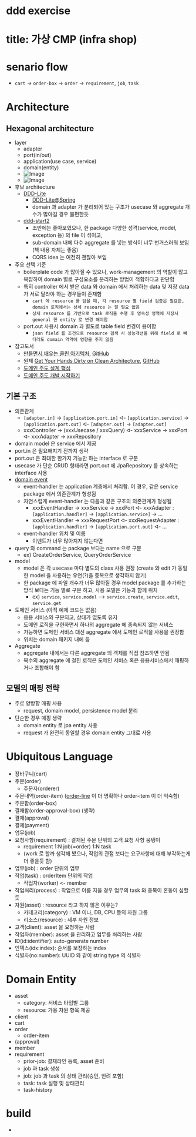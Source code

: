 # ddd exercise

# title: 가상 CMP (infra shop)

# senario flow
- `cart` -> `order-box` -> `order` -> `requirement`, `job`, `task`

# Architecture
## Hexagonal architecture
- layer
  - adapter
  - port(in/out)
  - application(use case, service)
  - domain(entity)
  - ![Image](https://reflectoring.io/images/gyhdoca/dependencies_hua91b81f85a48092a6683e264647eb9e1_110079_638x0_resize_box_3.png)
  - ![Image](https://reflectoring.io/images/posts/spring-hexagonal/hexagonal-architecture_hu6764515d7030d45af6f7f498c79e292b_50897_956x0_resize_box_3.png)
- 후보 architecture 
  - [DDD-Lite](https://github.com/domain-driven-design/ddd-lite-example)
    - [DDD-Lite@Spring](https://www.youtube.com/watch?v=TdyOH1xZpT8)
    - domain 과 adapter 가 분리되어 있는 구조가 usecase 와 aggregate 개수가 많아길 경우 불편한듯  
  - [ddd-start2](https://github.com/madvirus/ddd-start2)
    - 초반에는 좋아보였으나, 한 package 다양한 성격(service, model, exception 등) 의 file 이 섞이고,
    - sub-domain 내에 다수 aggregate 를 넣는 방식이 너무 번거스러워 보임 (책 내용 자체는 좋음)
    - CQRS idea 는 여전히 괜찮아 보임
- 주요 선택 기준
  - boilerplate code 가 많아질 수 있으나, work-management 의 역할이 많고 복잡하여 domain 별로 구성요소를 분리하는 방법이 적합하다고 판단함
  - 특히 controller 에서 받은 data 와 domain 에서 처리하는 data 및 저장 data 가 서로 달라야 하는 경우들이 존재함
    - `cart 에 resource 를 담을 때, 각 resource 별 field 검증은 필요한, domain 로직에서는 상세 resource 는 알 필요 없음`
    - `상세 resource 를 기반으로 task 로직을 수행 후 영속성 영역에 저장시 general 한 entity 로 변경 해야함` 
  - port.out 사용시 domain 과 별도로 table field 변경이 용이함
    - `json field 를 조건으로 resource 검색 시 성능개선을 위해 field 로 빼더라도 domain 역역에 영향을 주지 않음`
- 참고도서
  - [만들면서 배우는 클린 아키텍처](http://www.yes24.com/Product/Goods/105138479), [GitHub](https://github.com/wikibook/clean-architecture)
  - 원제 [Get Your Hands Dirty on Clean Architecture](https://www.amazon.com/Hands-Dirty-Clean-Architecture-hands/dp/1839211962), [GitHub](https://github.com/thombergs/buckpal)
  - [도메인 주도 설계 핵심](http://www.yes24.com/Product/Goods/48577718)
  - [도메인 주도 개발 시작하기](http://www.yes24.com/product/goods/108431347)
## 기본 구조
- 의존관계
  - `[adapter.in]` -> `[application.port.in]` ᐊ- `[application.service]` → `[application.port.out]` ᐊ- `[adapter.out]` → `[adapter.out]`           
  - xxxController → (xxxUsecase / xxxQuery) ᐊ- xxxService → xxxPort ᐊ- xxxAdapter → xxxRepository
- domain model 은 service 에서 제공 
- port.in 은 필요해지기 전까지 생략
- port.out 은 최대한 한가지 기능만 하는 interface 로 구분
- usecase 가 단순 CRUD 형태라면 port.out 에 JpaRepository 를 상속하는 interface 사용 
- [domain event](https://docs.microsoft.com/ko-kr/dotnet/architecture/microservices/microservice-ddd-cqrs-patterns/domain-events-design-implementation)
  - event-handler 는 application 계층에서 처리함. 이 경우, 같은 service package 에서 의존관계가 형성됨 
  - 자연스럽게 event-handler 는 다음과 같은 구조의 의존관계가 형성됨
    - xxxEventHandler -> xxxService -> xxxPort ᐊ- xxxAdapter : `[application.handler]` -> `[application.service]` -> ...
    - xxxEventHandler -> xxxRequestPort ᐊ- xxxRequestAdapter : `[application.handler]` -> `[application.port.out]` ᐊ- ...
  - event-handler 위치 및 이름
    - 이벤트가 너무 많아지지 않는다면 
- query 와 command 는 package 보다는 name 으로 구분
  - ex) CreateOrderService, QueryOrderService
- model 
  - model 은 각 usecase 마다 별도의 class 사용 권장 (create 와 edit 가 동일한 model 을 사용하는 우연(?)을 중복으로 생각하지 않기)
  - 한 package 에 파일 개수가 너무 많아질 경우 model package 를 추가하는 방식 보다는 기능 별로 구분 하고, 사용 모델은 기능과 함께 위치
    - ex) `service`, `service.model` -->  `service.create`, `service.edit`, `service.get`
- 도메인 서비스 (아직 예제 코드는 없음)
  - 응용 서비스와 구분되고, 상태가 없도록 유지
  - 도메인 로직을 구현하면서 하나의 aggregate 에 종속되지 않는 서비스
  - 가능하면 도메인 서비스 대신 aggregate 에서 도메인 로직을 사용을 권장함
  - 위치는 domain 패키지 내에 둠
- Aggregate
  - aggregate 내에서는 다른 aggregate 의 객체를 직접 참조하면 안됨
  - 복수의 aggregate 에 걸친 로직은 도메인 서비스 혹은 응용서비스에서 매핑하거나 조합해야 함 

## 모델의 매핑 전략
- 주로 양방향 매핑 사용
  - request, domain model, persistence model 분리
- 단순한 경우 매핑 생략
  - domain entity 로 jpa entity 사용
  - request 가 완전히 동일할 경우 domain entity 그대로 사용

# Ubiquitous Language
- 장바구니(cart)
- 주문(order)
  - 주문자(orderer)
- 주문내역(order-item) ([order-line](https://en.termwiki.com/EN/order_line) 이 더 명확하나 order-item 이 더 익숙함)
- 주문함(order-box)
- 결재함(order-approval-box) (생략)
- 결재(approval)
- 결제(payment)
- 업무(job)
- 요청사항(requirement) : 결재된 주문 단위의 고객 요청 사항 뭉탱이
  - requirement 1:N job(=order) 1:N task 
  - (work 로 할까 생각해 봤으나, 작업의 관점 보다는 요구사항에 대해 부각하는게 더 좋을듯 함) 
- 업무(job) : order 단위의 업무
- 작업(task) : orderItem 단위의 작업
  - 작업자(worker) <- member
- 작업처리(process) : 작업으로 이름 지을 경우 업무의 task 와 중복이 혼동이 심할듯
- 자원(asset) : resource 라고 하지 않은 이유는?
  - 카테고리(category) : VM 이나, DB, CPU 등의 자원 그룹
  - 리소스(resource) : 세부 자원 정보
- 고객(client): asset 을 요청하는 사람
- 작업자(member): asset 을 관리하고 업무를 처리하는 사람
- ID(id:identifier): auto-generate number 
- 인덱스(idx:index): 순서를 보장하는 index
- 식별자(no:number): UUID 와 같이 string type 의 식별자

# Domain Entity
- asset
  - category: 서비스 타입별 그룹
  - resource: 가용 자원 항목 제공
- client
- cart
- order
  - order-item
- (approval)
- member
- requirement
  - prior-job: 결재라인 등록, asset 준비
  - job 과 task 생성
  - job: job 과 task 의 상태 관리(승인, 반려 포함)
  - task: task 실행 및 상태관리
  - task-history

# build
- 